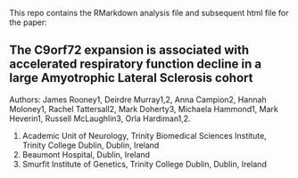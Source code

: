 This repo contains the RMarkdown analysis file and subsequent html file for the paper:

## The C9orf72 expansion is associated with accelerated respiratory function decline in a large Amyotrophic Lateral Sclerosis cohort

Authors: James Rooney1, Deirdre Murray1,2, Anna Campion2, Hannah Moloney1, Rachel Tattersall2, Mark Doherty3, Michaela Hammond1, Mark Heverin1, Russell McLaughlin3, Orla Hardiman1,2.

1.	Academic Unit of Neurology, Trinity Biomedical Sciences Institute, Trinity College Dublin, Dublin, Ireland
2.	Beaumont Hospital, Dublin, Ireland
3.	Smurfit Institute of Genetics, Trinity College Dublin, Dublin, Ireland

